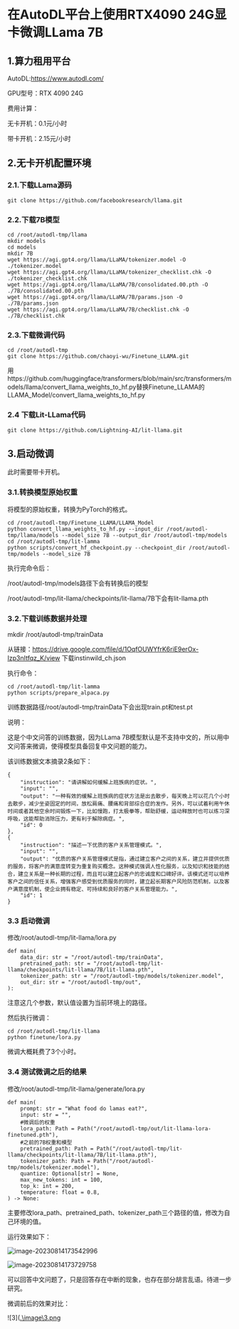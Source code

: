 # 在AutoDL平台上使用RTX4090 24G显卡微调LLama 7B

## 1.算力租用平台

AutoDL:https://www.autodl.com/

GPU型号：RTX 4090 24G

费用计算：

无卡开机：0.1元/小时

带卡开机：2.15元/小时

## 2.无卡开机配置环境

### 2.1.下载LLama源码

```
git clone https://github.com/facebookresearch/llama.git
```

### 2.2.下载7B模型

```
cd /root/autodl-tmp/llama
mkdir models
cd models
mkdir 7B
wget https://agi.gpt4.org/llama/LLaMA/tokenizer.model -O ./tokenizer.model
wget https://agi.gpt4.org/llama/LLaMA/tokenizer_checklist.chk -O ./tokenizer_checklist.chk
wget https://agi.gpt4.org/llama/LLaMA/7B/consolidated.00.pth -O ./7B/consolidated.00.pth
wget https://agi.gpt4.org/llama/LLaMA/7B/params.json -O ./7B/params.json
wget https://agi.gpt4.org/llama/LLaMA/7B/checklist.chk -O ./7B/checklist.chk
```

### 2.3.下载微调代码

```
cd /root/autodl-tmp
git clone https://github.com/chaoyi-wu/Finetune_LLAMA.git
```

用https://github.com/huggingface/transformers/blob/main/src/transformers/models/llama/convert_llama_weights_to_hf.py替换Finetune_LLAMA的LLAMA_Model/convert_llama_weights_to_hf.py

### 2.4 下载Lit-LLama代码

```
git clone https://github.com/Lightning-AI/lit-llama.git
```

## 3.启动微调

此时需要带卡开机。

### 3.1.转换模型原始权重

将模型的原始权重，转换为PyTorch的格式。

```
cd /root/autodl-tmp/Finetune_LLAMA/LLAMA_Model
python convert_llama_weights_to_hf.py --input_dir /root/autodl-tmp/llama/models --model_size 7B --output_dir /root/autodl-tmp/models
cd /root/autodl-tmp/lit-lamma
python scripts/convert_hf_checkpoint.py --checkpoint_dir /root/autodl-tmp/models --model_size 7B
```

执行完命令后：

/root/autodl-tmp/models路径下会有转换后的模型

/root/autodl-tmp/lit-llama/checkpoints/lit-llama/7B下会有lit-llama.pth

### 3.2.下载训练数据并处理

mkdir /root/autodl-tmp/trainData

从链接：https://drive.google.com/file/d/1OqfOUWYfrK6riE9erOx-Izp3nItfqz_K/view 下载instinwild_ch.json

执行命令：

```
cd /root/autodl-tmp/lit-lamma
python scripts/prepare_alpaca.py
```

训练数据路径/root/autodl-tmp/trainData下会出现train.pt和test.pt

说明：

这是个中文问答的训练数据，因为LLama 7B模型默认是不支持中文的，所以用中文问答来微调，使得模型具备回复中文问题的能力。

该训练数据文本摘录2条如下：

```
{
    "instruction": "请讲解如何缓解上班族病的症状。",
    "input": "",
    "output": "一种有效的缓解上班族病的症状方法是出去散步，每天晚上可以花几个小时去散步，减少坐姿固定的时间，放松肩痛、腰痛和背部综合症的发作。另外，可以试着利用午休时间或者其他空余时间锻炼一下，比如慢跑，打太极拳等，帮助舒缓，运动释放时也可以练习深呼吸，这能帮助消除压力，更有利于解除病症。",
    "id": 0
},
{
    "instruction": "描述一下优质的客户关系管理模式。",
    "input": "",
    "output": "优质的客户关系管理模式是指，通过建立客户之间的关系，建立并提供优质的服务，将客户的满意度转变为重复购买概念。这种模式强调人性化服务，以及知识和技能的结合，建立关系是一种长期的过程，而且可以建立起客户的忠诚度和口碑好评。该模式还可以培养客户之间的信任关系，增强客户感受到优质服务的同时，建立起长期客户风险防范机制，以及客户满意度机制，使企业拥有稳定、可持续和良好的客户关系管理能力。",
    "id": 1
}
```



### 3.3 启动微调

修改/root/autodl-tmp/lit-llama/lora.py

```
def main(
    data_dir: str = "/root/autodl-tmp/trainData", 
    pretrained_path: str = "/root/autodl-tmp/lit-llama/checkpoints/lit-llama/7B/lit-llama.pth",
    tokenizer_path: str = "/root/autodl-tmp/models/tokenizer.model",
    out_dir: str = "/root/autodl-tmp/out",
):
```

注意这几个参数，默认值设置为当前环境上的路径。

然后执行微调：

```
cd /root/autodl-tmp/lit-llama
python finetune/lora.py
```

微调大概耗费了3个小时。

### 3.4 测试微调之后的结果

修改/root/autodl-tmp/lit-llama/generate/lora.py

```
def main(
    prompt: str = "What food do lamas eat?",
    input: str = "",
    #微调后的权重
    lora_path: Path = Path("/root/autodl-tmp/out/lit-llama-lora-finetuned.pth"),
    #之前的7B权重和模型
    pretrained_path: Path = Path("/root/autodl-tmp/lit-llama/checkpoints/lit-llama/7B/lit-llama.pth"),
    tokenizer_path: Path = Path("/root/autodl-tmp/models/tokenizer.model"),
    quantize: Optional[str] = None,
    max_new_tokens: int = 100,
    top_k: int = 200,
    temperature: float = 0.8,
) -> None:
```

主要修改lora_path、pretrained_path、tokenizer_path三个路径的值，修改为自己环境的值。

运行效果如下：

![image-20230814173542996]([.\image\1.png](https://github.com/tammypi/llama-finetune-total/blob/main/image/1.png?raw=true))

![image-20230814173729758]([.\image\2.png](https://github.com/tammypi/llama-finetune-total/blob/main/image/2.png?raw=true>))

可以回答中文问题了，只是回答存在中断的现象，也存在部分胡言乱语。待进一步研究。

微调前后的效果对比：

![3]([.\image\3.png](https://github.com/tammypi/llama-finetune-total/blob/main/image/3.png?raw=true)
